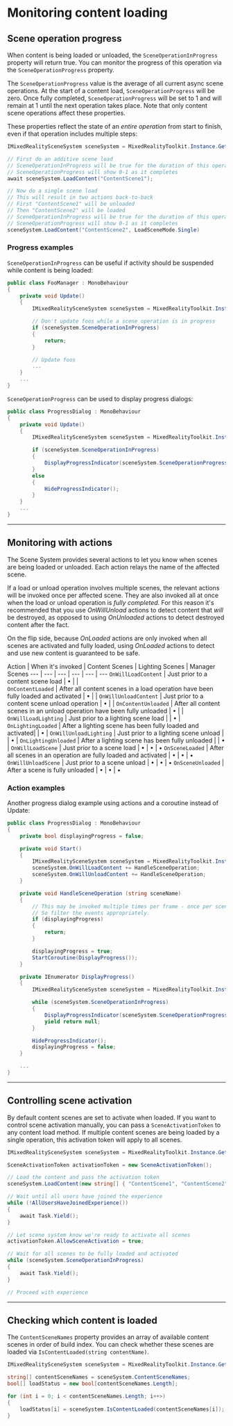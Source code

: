 # Monitoring content loading

## Scene operation progress

When content is being loaded or unloaded, the `SceneOperationInProgress` property will return true. You can monitor the progress of this operation via the `SceneOperationProgress` property.

The `SceneOperationProgress` value is the average of all current async scene operations. At the start of a content load, `SceneOperationProgress` will be zero. Once fully completed, `SceneOperationProgress` will be set to 1 and will remain at 1 until the next operation takes place. Note that only content scene operations affect these properties.

These properties reflect the state of an *entire operation* from start to finish, even if that operation includes multiple steps:

```c#
IMixedRealitySceneSystem sceneSystem = MixedRealityToolkit.Instance.GetService<IMixedRealitySceneSystem>();

// First do an additive scene load
// SceneOperationInProgress will be true for the duration of this operation
// SceneOperationProgress will show 0-1 as it completes
await sceneSystem.LoadContent("ContentScene1");

// Now do a single scene load
// This will result in two actions back-to-back
// First "ContentScene1" will be unloaded
// Then "ContentScene2" will be loaded
// SceneOperationInProgress will be true for the duration of this operation
// SceneOperationProgress will show 0-1 as it completes
sceneSystem.LoadContent("ContentScene2", LoadSceneMode.Single)
```

### Progress examples

`SceneOperationInProgress` can be useful if activity should be suspended while content is being loaded:

```c#
public class FooManager : MonoBehaviour
{
    private void Update()
    {
        IMixedRealitySceneSystem sceneSystem = MixedRealityToolkit.Instance.GetService<IMixedRealitySceneSystem>();

        // Don't update foos while a scene operation is in progress
        if (sceneSystem.SceneOperationInProgress)
        {
            return;
        }

        // Update foos
        ...
    }
    ...
}
```

`SceneOperationProgress` can be used to display progress dialogs:

```c#
public class ProgressDialog : MonoBehaviour
{
    private void Update()
    {
        IMixedRealitySceneSystem sceneSystem = MixedRealityToolkit.Instance.GetService<IMixedRealitySceneSystem>();

        if (sceneSystem.SceneOperationInProgress)
        {
            DisplayProgressIndicator(sceneSystem.SceneOperationProgress);
        }
        else
        {
            HideProgressIndicator();
        }
    }
    ...
}
```

---

## Monitoring with actions

The Scene System provides several actions to let you know when scenes are being loaded or unloaded. Each action relays the name of the affected scene.

If a load or unload operation involves multiple scenes, the relevant actions will be invoked once per affected scene. They are also invoked all at once when the load or unload operation is *fully completed.* For this reason it's recommended that you use *OnWillUnload* actions to detect content that *will* be destroyed, as opposed to using *OnUnloaded* actions to detect destroyed content after the fact.

On the flip side, because *OnLoaded* actions are only invoked when all scenes are activated and fully loaded, using *OnLoaded* actions to detect and use new content is guaranteed to be safe.

Action | When it's invoked | Content Scenes | Lighting Scenes | Manager Scenes
--- | --- | --- | --- | --- | ---
`OnWillLoadContent` | Just prior to a content scene load | • | |  
`OnContentLoaded` | After all content scenes in a load operation have been fully loaded and activated | • | |
`OnWillUnloadContent` | Just prior to a content scene unload operation | • | |
`OnContentUnloaded` | After all content scenes in an unload operation have been fully unloaded | • | |
`OnWillLoadLighting` | Just prior to a lighting scene load | | • |
`OnLightingLoaded` | After a lighting scene has been fully loaded and activated| | • |
`OnWillUnloadLighting` | Just prior to a lighting scene unload | | • |
`OnLightingUnloaded` | After a lighting scene has been fully unloaded | | • |
`OnWillLoadScene` | Just prior to a scene load | • | • | •
`OnSceneLoaded` | After all scenes in an operation are fully loaded and activated | • | • | •
`OnWillUnloadScene` | Just prior to a scene unload | • | • | •
`OnSceneUnloaded` | After a scene is fully unloaded |  • | • | •

### Action examples

Another progress dialog example using actions and a coroutine instead of Update:

```c#
public class ProgressDialog : MonoBehaviour
{
    private bool displayingProgress = false;

    private void Start()
    {
        IMixedRealitySceneSystem sceneSystem = MixedRealityToolkit.Instance.GetService<IMixedRealitySceneSystem>();
        sceneSystem.OnWillLoadContent += HandleSceneOperation;
        sceneSystem.OnWillUnloadContent += HandleSceneOperation;
    }

    private void HandleSceneOperation (string sceneName)
    {
        // This may be invoked multiple times per frame - once per scene being loaded or unloaded.
        // So filter the events appropriately.
        if (displayingProgress)
        {
            return;
        }

        displayingProgress = true;
        StartCoroutine(DisplayProgress());
    }

    private IEnumerator DisplayProgress()
    {
        IMixedRealitySceneSystem sceneSystem = MixedRealityToolkit.Instance.GetService<IMixedRealitySceneSystem>();

        while (sceneSystem.SceneOperationInProgress)
        {
            DisplayProgressIndicator(sceneSystem.SceneOperationProgress);
            yield return null;
        }

        HideProgressIndicator();
        displayingProgress = false;
    }

    ...
}
```

---

## Controlling scene activation

By default content scenes are set to activate when loaded. If you want to control scene activation manually, you can pass a `SceneActivationToken` to any content load method. If multiple content scenes are being loaded by a single operation, this activation token will apply to all scenes.

```c#
IMixedRealitySceneSystem sceneSystem = MixedRealityToolkit.Instance.GetService<IMixedRealitySceneSystem>();

SceneActivationToken activationToken = new SceneActivationToken();

// Load the content and pass the activation token
sceneSystem.LoadContent(new string[] { "ContentScene1", "ContentScene2", "ContentScene3" }, LoadSceneMode.Additive, activationToken);

// Wait until all users have joined the experience
while (!AllUsersHaveJoinedExperience())
{
    await Task.Yield();
}

// Let scene system know we're ready to activate all scenes
activationToken.AllowSceneActivation = true;

// Wait for all scenes to be fully loaded and activated
while (sceneSystem.SceneOperationInProgress)
{
    await Task.Yield();
}

// Proceed with experience
```

---

## Checking which content is loaded

The `ContentSceneNames` property provides an array of available content scenes in order of build index. You can check whether these scenes are loaded via `IsContentLoaded(string contentName)`.

```c#
IMixedRealitySceneSystem sceneSystem = MixedRealityToolkit.Instance.GetService<IMixedRealitySceneSystem>();

string[] contentSceneNames = sceneSystem.ContentSceneNames;
bool[] loadStatus = new bool[contentSceneNames.Length];

for (int i = 0; i < contentSceneNames.Length; i++>)
{
    loadStatus[i] = sceneSystem.IsContentLoaded(contentSceneNames[i]);
}
```
